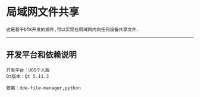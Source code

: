 # 局域网文件共享

    这是基于DTK开发的插件,可以实现在局域网内向任何设备共享文件.
---
## 开发平台和依赖说明
    开发平台：UOS个人版
    Qt版本：Qt 5.11.3

    依赖：dde-file-manager,python

